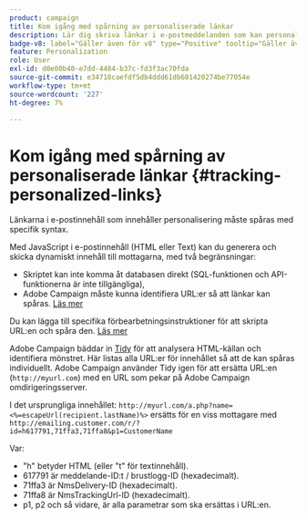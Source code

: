```yaml
---
product: campaign
title: Kom igång med spårning av personaliserade länkar
description: Lär dig skriva länkar i e-postmeddelanden som kan personaliseras och supportspårning i Campaign
badge-v8: label="Gäller även för v8" type="Positive" tooltip="Gäller även Campaign v8"
feature: Personalization
role: User
exl-id: d0e00b40-e7dd-4484-b37c-fd3f3ac70fda
source-git-commit: e34718caefdf5db4ddd61db601420274be77054e
workflow-type: tm+mt
source-wordcount: '227'
ht-degree: 7%

---
```


# Kom igång med spårning av personaliserade länkar {#tracking-personalized-links}

Länkarna i e-postinnehåll som innehåller personalisering måste spåras med specifik syntax.

Med JavaScript i e-postinnehåll (HTML eller Text) kan du generera och skicka dynamiskt innehåll till mottagarna, med två begränsningar:

* Skriptet kan inte komma åt databasen direkt (SQL-funktionen och API-funktionerna är inte tillgängliga),
* Adobe Campaign måste kunna identifiera URL:er så att länkar kan spåras. [Läs mer](detecting-tracking-urls.md)

Du kan lägga till specifika förbearbetningsinstruktioner för att skripta URL:en och spåra den. [Läs mer](pre-processing-instructions.md)

Adobe Campaign bäddar in [Tidy](https://www.html-tidy.org/) för att analysera HTML-källan och identifiera mönstret. Här listas alla URL:er för innehållet så att de kan spåras individuellt. Adobe Campaign använder Tidy igen för att ersätta URL:en (`http://myurl.com`) med en URL som pekar på Adobe Campaign omdirigeringsserver.

I det ursprungliga innehållet: `http://myurl.com/a.php?name=<%=escapeUrl(recipient.lastName)%>` ersätts för en viss mottagare med `http://emailing.customer.com/r/?id=h617791,71ffa3,71ffa8&p1=CustomerName`

Var:

* &quot;h&quot; betyder HTML (eller &quot;t&quot; för textinnehåll).
* 617791 är meddelande-ID:t / brustlogg-ID (hexadecimalt).
* 71ffa3 är NmsDelivery-ID (hexadecimalt).
* 71ffa8 är NmsTrackingUrl-ID (hexadecimalt).
* p1, p2 och så vidare, är alla parametrar som ska ersättas i URL:en.

